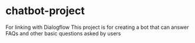 # chatbot-project
For linking with Dialogflow
This project is for creating a bot that can answer FAQs and other basic questions asked by users
